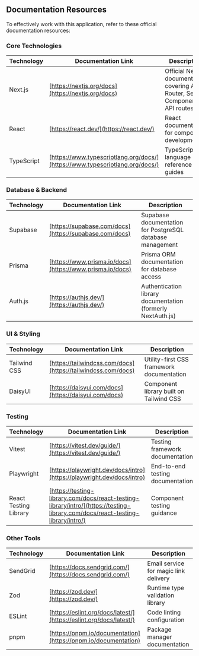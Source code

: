 ## Documentation Resources

To effectively work with this application, refer to these official documentation resources:

### Core Technologies

| Technology | Documentation Link | Description |
|------------|-------------------|-------------|
| Next.js | [https://nextjs.org/docs](https://nextjs.org/docs) | Official Next.js documentation covering App Router, Server Components, API routes |
| React | [https://react.dev/](https://react.dev/) | React documentation for component development |
| TypeScript | [https://www.typescriptlang.org/docs/](https://www.typescriptlang.org/docs/) | TypeScript language reference and guides |

### Database & Backend

| Technology | Documentation Link | Description |
|------------|-------------------|-------------|
| Supabase | [https://supabase.com/docs](https://supabase.com/docs) | Supabase documentation for PostgreSQL database management |
| Prisma | [https://www.prisma.io/docs](https://www.prisma.io/docs) | Prisma ORM documentation for database access |
| Auth.js | [https://authjs.dev/](https://authjs.dev/) | Authentication library documentation (formerly NextAuth.js) |

### UI & Styling

| Technology | Documentation Link | Description |
|------------|-------------------|-------------|
| Tailwind CSS | [https://tailwindcss.com/docs](https://tailwindcss.com/docs) | Utility-first CSS framework documentation |
| DaisyUI | [https://daisyui.com/docs](https://daisyui.com/docs) | Component library built on Tailwind CSS |

### Testing

| Technology | Documentation Link | Description |
|------------|-------------------|-------------|
| Vitest | [https://vitest.dev/guide/](https://vitest.dev/guide/) | Testing framework documentation |
| Playwright | [https://playwright.dev/docs/intro](https://playwright.dev/docs/intro) | End-to-end testing documentation |
| React Testing Library | [https://testing-library.com/docs/react-testing-library/intro/](https://testing-library.com/docs/react-testing-library/intro/) | Component testing guidance |

### Other Tools

| Technology | Documentation Link | Description |
|------------|-------------------|-------------|
| SendGrid | [https://docs.sendgrid.com/](https://docs.sendgrid.com/) | Email service for magic link delivery |
| Zod | [https://zod.dev/](https://zod.dev/) | Runtime type validation library |
| ESLint | [https://eslint.org/docs/latest/](https://eslint.org/docs/latest/) | Code linting configuration |
| pnpm | [https://pnpm.io/documentation](https://pnpm.io/documentation) | Package manager documentation |